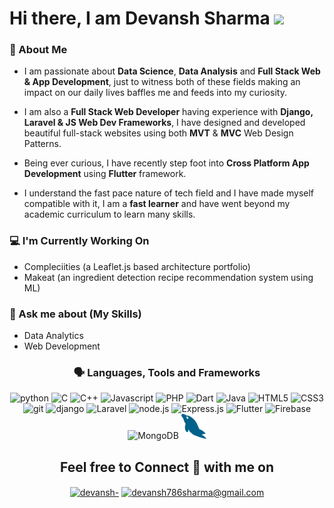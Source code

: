 
### <h1>Hi there, I am Devansh Sharma <img src="https://media.giphy.com/media/hvRJCLFzcasrR4ia7z/giphy.gif" width="25px"></h1>

### 👤 About Me
- I am passionate about  **Data Science**, **Data Analysis** and **Full Stack Web & App Development**, just to witness both of these fields making an impact on our daily lives baffles me and feeds into my curiosity.

- I am also a **Full Stack Web Developer** having experience with **Django, Laravel & JS Web Dev Frameworks**, I have designed and developed beautiful full-stack websites using both **MVT** & **MVC** Web Design Patterns.

- Being ever curious, I have recently step foot into **Cross Platform App Development** using **Flutter** framework.

- I understand the fast pace nature of tech field and I have made myself compatible with it, I am a **fast learner** and have went beyond my academic curriculum to learn many skills.

### 💻 I'm Currently Working On
- Compleciities (a Leaflet.js based architecture portfolio)
- Makeat (an ingredient detection recipe recommendation system using ML)

### 🎯 Ask me about (My Skills)
- Data Analytics
- Web Development

<h3 align="center">🗣 Languages, Tools and Frameworks</h3>

<p align="center"> <img src="https://img.icons8.com/color/48/000000/python.png" alt="python" width="40" height="40"/> <img src = "https://img.icons8.com/color/50/000000/c-programming.png" alt="C" width = 40, height = 40> <img src="https://img.icons8.com/color/48/000000/c-plus-plus-logo.png" alt="C++" width="40" height="40"/> <img src="https://img.icons8.com/color/48/000000/javascript.png" alt="Javascript" width="40" height="40"/> <img src="https://github.com/manuelbieh/logo-file-icons/blob/master/icons/php2.svg" alt="PHP" width="40" height="40"/> <img src="https://user-images.githubusercontent.com/25181517/186150304-1568ffdf-4c62-4bdc-9cf1-8d8efcea7c5b.png" alt="Dart" width="40" height="40"/> <img src="https://img.icons8.com/dusk/64/000000/java-coffee-cup-logo.png" alt="Java" width="40" height="40"/> <img src="https://img.icons8.com/color/50/000000/html-5.png" alt="HTML5" width="40" height="40"/> <img src="https://img.icons8.com/color/48/000000/css3.png" alt="CSS3" width="40" height="40"/> <img src="https://www.vectorlogo.zone/logos/git-scm/git-scm-icon.svg" alt="git" width="40" height="40"/> <img src="https://img.icons8.com/color/48/000000/django.png" alt="django" width="40" height="40"/> <img src="https://img.icons8.com/fluent/48/000000/laravel.png" alt="Laravel" width="40" height="40"/>  <img src="https://user-images.githubusercontent.com/25181517/183568594-85e280a7-0d7e-4d1a-9028-c8c2209e073c.png" alt="node.js" width="40" height="40"/> <img src="https://user-images.githubusercontent.com/25181517/183859966-a3462d8d-1bc7-4880-b353-e2cbed900ed6.png" alt="Express.js" width="40" height="40"/> <img src="https://user-images.githubusercontent.com/25181517/186150365-da1eccce-6201-487c-8649-45e9e99435fd.png" alt="Flutter" width="40" height="40"/> <img src="https://user-images.githubusercontent.com/25181517/189716855-2c69ca7a-5149-4647-936d-780610911353.png" alt="Firebase" width="40" height="40"/> <img src="https://img.icons8.com/color/48/000000/mongodb.png" alt="MongoDB" width="40" height="40"/> <img src="https://github.com/fizzed/font-mfizz/blob/master/src/svg/mysql-alt.svg" alt="MYSQL" width="40" height="40"/> </p>

<h2 align="center">Feel free to Connect 👥 with me on</h2>

<p align="center">
<a href="https://www.linkedin.com/in/devansh-/" target="blank"><img align="center" src="https://img.icons8.com/color/48/000000/linkedin.png" alt="devansh-" width="40" height="40"/></a>
<a href="mailto:devansh786sharma@gmail.com"><img align="center" src="https://img.icons8.com/color/48/000000/gmail.png" alt="devansh786sharma@gmail.com" width="40" height="40"/></a>
</p>

